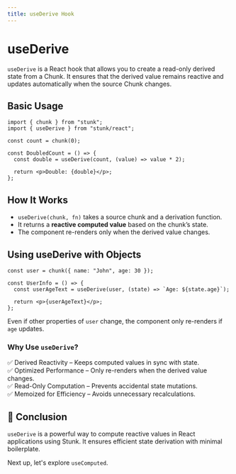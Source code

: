 ```yaml
---
title: useDerive Hook
---
```


# useDerive

`useDerive` is a React hook that allows you to create a read-only derived state from a Chunk. It ensures that the derived value remains reactive and updates automatically when the source Chunk changes.

## Basic Usage

```tsx
import { chunk } from "stunk";
import { useDerive } from "stunk/react";

const count = chunk(0);

const DoubledCount = () => {
  const double = useDerive(count, (value) => value * 2);

  return <p>Double: {double}</p>;
};
```

## How It Works

- `useDerive(chunk, fn)` takes a source chunk and a derivation function.
- It returns a **reactive computed value** based on the chunk’s state.
- The component re-renders only when the derived value changes.

## Using useDerive with Objects

```tsx
const user = chunk({ name: "John", age: 30 });

const UserInfo = () => {
  const userAgeText = useDerive(user, (state) => `Age: ${state.age}`);

  return <p>{userAgeText}</p>;
};
```

Even if other properties of `user` change, the component only re-renders if `age` updates.

### Why Use `useDerive`?

✅ Derived Reactivity – Keeps computed values in sync with state.  
✅ Optimized Performance – Only re-renders when the derived value changes.  
✅ Read-Only Computation – Prevents accidental state mutations.  
✅ Memoized for Efficiency – Avoids unnecessary recalculations.

## 🚀 Conclusion

`useDerive` is a powerful way to compute reactive values in React applications using Stunk. It ensures efficient state derivation with minimal boilerplate.

Next up, let's explore `useComputed`.
